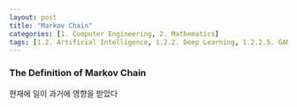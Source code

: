 ```yaml
---
layout: post
title: "Markov Chain"
categories: [1. Computer Engineering, 2. Mathematics]
tags: [1.2. Artificial Intelligence, 1.2.2. Deep Learning, 1.2.2.5. GAN, 2.2. Pobability and Statistics]
---
```


### The Definition of Markov Chain

현재에 일이 과거에 영향을 받았다
